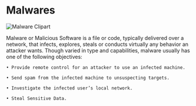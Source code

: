 # Malwares
![Malware Clipart](https://secarmy.org/wp-content/uploads/2020/03/evasivemalware.png)

Malware or Malicious Software is a file or code, typically delivered over a network, that infects, explores, steals or conducts virtually any behavior an attacker wants. Though varied in type and capabilities, malware usually has one of the following objectives:

    • Provide remote control for an attacker to use an infected machine.
    
    • Send spam from the infected machine to unsuspecting targets.
    
    • Investigate the infected user’s local network.
    
    • Steal Sensitive Data.
